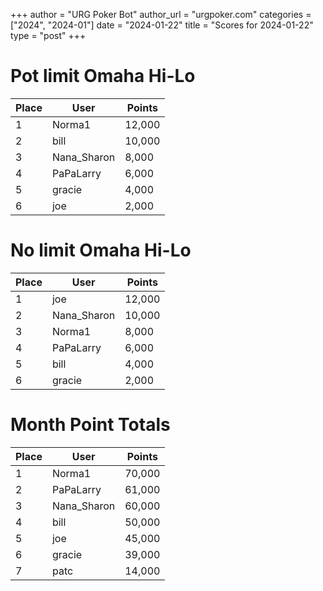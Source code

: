 +++
author = "URG Poker Bot"
author_url = "urgpoker.com"
categories = ["2024", "2024-01"]
date = "2024-01-22"
title = "Scores for 2024-01-22"
type = "post"
+++
# Pot limit Omaha Hi-Lo

| Place | User | Points |
|-------|------|--------|
| 1 | Norma1 | 12,000 |
| 2 | bill | 10,000 |
| 3 | Nana_Sharon | 8,000 |
| 4 | PaPaLarry | 6,000 |
| 5 | gracie | 4,000 |
| 6 | joe | 2,000 |

# No limit Omaha Hi-Lo

| Place | User | Points |
|-------|------|--------|
| 1 | joe | 12,000 |
| 2 | Nana_Sharon | 10,000 |
| 3 | Norma1 | 8,000 |
| 4 | PaPaLarry | 6,000 |
| 5 | bill | 4,000 |
| 6 | gracie | 2,000 |

# Month Point Totals

| Place | User | Points |
|-------|------|--------|
| 1 | Norma1 | 70,000 |
| 2 | PaPaLarry | 61,000 |
| 3 | Nana_Sharon | 60,000 |
| 4 | bill | 50,000 |
| 5 | joe | 45,000 |
| 6 | gracie | 39,000 |
| 7 | patc | 14,000 |
